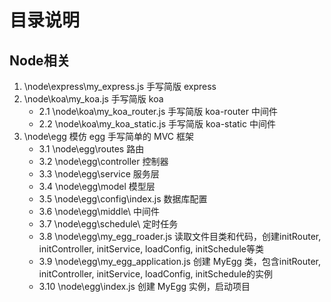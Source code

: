 # 目录说明
## Node相关
1. \node\express\my_express.js 手写简版 express
2. \node\koa\my_koa.js 手写简版 koa
    - 2.1 \node\koa\my_koa_router.js 手写简版 koa-router 中间件
    - 2.2 \node\koa\my_koa_static.js 手写简版 koa-static 中间件
3. \node\egg 模仿 egg 手写简单的 MVC 框架
    - 3.1 \node\egg\routes 路由
    - 3.2 \node\egg\controller 控制器
    - 3.3 \node\egg\service 服务层
    - 3.4 \node\egg\model 模型层
    - 3.5 \node\egg\config\index.js 数据库配置
    - 3.6 \node\egg\middle\ 中间件
    - 3.7 \node\egg\schedule\ 定时任务
    - 3.8 \node\egg\my_egg_roader.js 读取文件目类和代码，创建initRouter, initController, initService, loadConfig, initSchedule等类
    - 3.9 \node\egg\my_egg_application.js 创建 MyEgg 类，包含initRouter, initController, initService, loadConfig, initSchedule的实例
    - 3.10 \node\egg\index.js 创建 MyEgg 实例，启动项目
